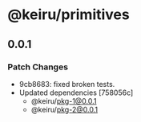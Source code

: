 # @keiru/primitives

## 0.0.1
### Patch Changes

- 9cb8683: fixed broken tests.
- Updated dependencies [758056c]
  - @keiru/pkg-1@0.0.1
  - @keiru/pkg-2@0.0.1
